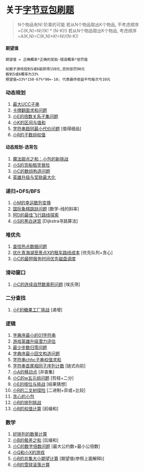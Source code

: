 # 关于[字节豆包刷题](https://www.marscode.cn/)

> N个物品有N! 阶乘的可能
> 若从N个物品取出K个物品, 不考虑顺序=C(K,N)=N!/(K! * (N-K)!)
> 若从N个物品取出K个物品, 考虑顺序=A(K,N)=C(K,N)*K!=N!/(N-K)!

#### 期望值

```text
期望值 = 正确概率*正确的奖励-错误概率*惩罚值

如骰子游戏投到5或6能获得150元,否则惩罚90元
骰到5或6概率为33%
期望值=33%*150-67%*90=-10; 代表最终收益平均每次亏10元
```

### 动态规划

1. [最大UCC子串](MaxUccSubStr.java)
2. [卡牌翻面求和问题](CardSelectSum.java)
3. [小E的倍数关系子集问题](EachMultipleSubList.java)
4. [小K的区间与值和](IntervalAndSum.java)
5. [字符串趋同最小代价问题](ConvertStrSame.java) [值得细品]
6. [小R的子数组权值](IntervalOrSet.java)

#### 动态规划-选背包

1. [魔法甜点之和：小包的新挑战](SweetSelectToS.java)
2. [小S的货船租赁冒险](BoatPackageSelect.java)
3. [小C的数组构造问题](BuildArray.java)
4. [英雄升级与奖励最大化](HeroMaxReward.java)

### 递归+DFS/BFS

1. [小M的幸运数列变换](LuckStrConvert.java)
2. [国际象棋跳跃问题](ToSourceByChess.java) [数学-线的斜率]
3. [阿D的最佳飞行路线探索](AirPortsWay.java)
4. [小S的黑白迷宫](MinGridWayForS.java) [Dijkstra寻路算法]

### 堆优先

1. [查找热点数据问题](HotK.java)
2. [优化青海湖至景点X的租车路线成本](MinOilCost.java) [优先队列+贪心]
3. [小C的最短服务时间优先磁盘调度](MinServerTime.java)

### 滑动窗口

1. [小C的连续自然数乘积问题](NumMultipleLonger.java) [埃氏筛]

### 二分查找

1. [小F的糖果工厂挑战](CandyFactory.java) [递增]

### 逻辑

1. [字典序最小的01字符串](Min01Str.java)
2. [游戏英雄升级潜力评估](HeroCompare.java)
3. [最少步数归零问题](MinStepToZero.java)
4. [字典序最小回文构造问题](MinPalindrome.java)
5. [字符串chhc子串权值求和](SumChhcStr.java)
6. [字符串首尾相同子序列计数](HeadTailSame.java) [链式向前]
7. [小A的移动点](PointMove.java) [并查集]
8. [小C的w五元组问题](FiveElementGroup.java) [剪枝+二分]
9. [小E的按位与挑战](SelectBinaryAndList.java) [结果猜想]
10. [小R的二叉树探险](MagicTree.java) [二进制+异或+比较]
11. [贪心的小包](GreedySweet.java)
12. [小R的排列挑战](SortEvenOdd.java)
13. [小R的权值计算](IntervalWeightSum.java) [前缀和]

### 数学

1. [好排列的数量计算](GoodEvenArray.java)
2. [小B的极差之和](DifferMinMax.java) [后缀和]
3. [小C的数字倍数问题](NumMultiple.java) [最大公约数+最小公倍数]
4. [小Q和小X的游戏](LessCurrentGame.java)
5. [小R的并集大小期望计算](CollectionExpectLength.java) [期望值(参照上面解释)]
6. [小R的雪球滚落计算](SnowBallSum.java)